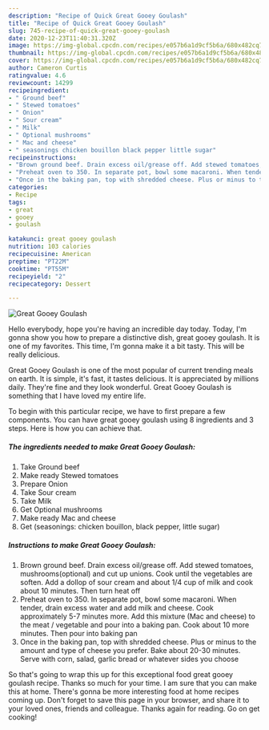 ```yaml
---
description: "Recipe of Quick Great Gooey Goulash"
title: "Recipe of Quick Great Gooey Goulash"
slug: 745-recipe-of-quick-great-gooey-goulash
date: 2020-12-23T11:40:31.320Z
image: https://img-global.cpcdn.com/recipes/e057b6a1d9cf5b6a/680x482cq70/great-gooey-goulash-recipe-main-photo.jpg
thumbnail: https://img-global.cpcdn.com/recipes/e057b6a1d9cf5b6a/680x482cq70/great-gooey-goulash-recipe-main-photo.jpg
cover: https://img-global.cpcdn.com/recipes/e057b6a1d9cf5b6a/680x482cq70/great-gooey-goulash-recipe-main-photo.jpg
author: Cameron Curtis
ratingvalue: 4.6
reviewcount: 14299
recipeingredient:
- " Ground beef"
- " Stewed tomatoes"
- " Onion"
- " Sour cream"
- " Milk"
- " Optional mushrooms"
- " Mac and cheese"
- " seasonings chicken bouillon black pepper little sugar"
recipeinstructions:
- "Brown ground beef. Drain excess oil/grease off. Add stewed tomatoes, mushrooms(optional) and cut up unions. Cook until the vegetables are soften. Add a dollop of sour cream and about 1/4 cup of milk and cook about 10 minutes. Then turn heat off"
- "Preheat oven to 350. In separate pot, bowl some macaroni. When tender, drain excess water and add milk and cheese. Cook approximately 5-7 minutes more. Add this mixture (Mac and cheese) to the meat / vegetable and pour into a baking pan. Cook about 10 more minutes. Then pour into baking pan"
- "Once in the baking pan, top with shredded cheese. Plus or minus to the amount and type of cheese you prefer. Bake about 20-30 minutes. Serve with corn, salad, garlic bread or whatever sides you choose"
categories:
- Recipe
tags:
- great
- gooey
- goulash

katakunci: great gooey goulash 
nutrition: 103 calories
recipecuisine: American
preptime: "PT22M"
cooktime: "PT55M"
recipeyield: "2"
recipecategory: Dessert

---
```



![Great Gooey Goulash](https://img-global.cpcdn.com/recipes/e057b6a1d9cf5b6a/680x482cq70/great-gooey-goulash-recipe-main-photo.jpg)

Hello everybody, hope you're having an incredible day today. Today, I'm gonna show you how to prepare a distinctive dish, great gooey goulash. It is one of my favorites. This time, I'm gonna make it a bit tasty. This will be really delicious.

Great Gooey Goulash is one of the most popular of current trending meals on earth. It is simple, it's fast, it tastes delicious. It is appreciated by millions daily. They're fine and they look wonderful. Great Gooey Goulash is something that I have loved my entire life.




To begin with this particular recipe, we have to first prepare a few components. You can have great gooey goulash using 8 ingredients and 3 steps. Here is how you can achieve that.

<!--inarticleads1-->

##### The ingredients needed to make Great Gooey Goulash:

1. Take  Ground beef
1. Make ready  Stewed tomatoes
1. Prepare  Onion
1. Take  Sour cream
1. Take  Milk
1. Get  Optional mushrooms
1. Make ready  Mac and cheese
1. Get  (seasonings: chicken bouillon, black pepper, little sugar)




<!--inarticleads2-->

##### Instructions to make Great Gooey Goulash:

1. Brown ground beef. Drain excess oil/grease off. Add stewed tomatoes, mushrooms(optional) and cut up unions. Cook until the vegetables are soften. Add a dollop of sour cream and about 1/4 cup of milk and cook about 10 minutes. Then turn heat off
1. Preheat oven to 350. In separate pot, bowl some macaroni. When tender, drain excess water and add milk and cheese. Cook approximately 5-7 minutes more. Add this mixture (Mac and cheese) to the meat / vegetable and pour into a baking pan. Cook about 10 more minutes. Then pour into baking pan
1. Once in the baking pan, top with shredded cheese. Plus or minus to the amount and type of cheese you prefer. Bake about 20-30 minutes. Serve with corn, salad, garlic bread or whatever sides you choose




So that's going to wrap this up for this exceptional food great gooey goulash recipe. Thanks so much for your time. I am sure that you can make this at home. There's gonna be more interesting food at home recipes coming up. Don't forget to save this page in your browser, and share it to your loved ones, friends and colleague. Thanks again for reading. Go on get cooking!
